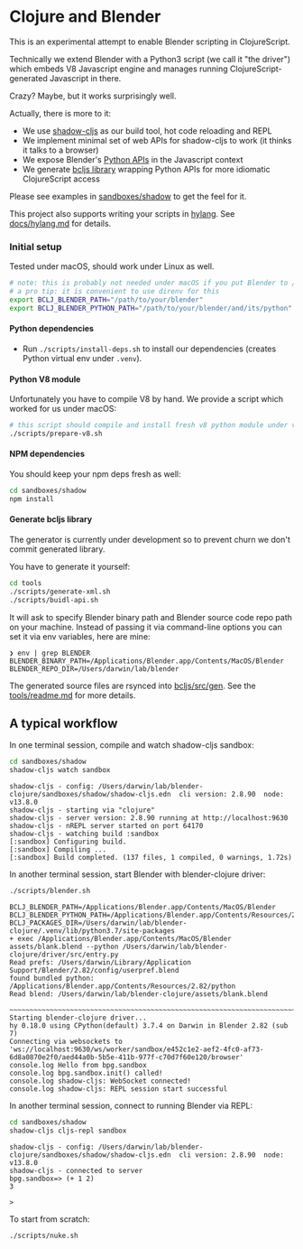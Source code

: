 # Clojure and Blender

This is an experimental attempt to enable Blender scripting in ClojureScript.

Technically we extend Blender with a Python3 script (we call it "the driver") 
which embeds V8 Javascript engine and manages running ClojureScript-generated Javascript in there.

Crazy? Maybe, but it works surprisingly well.

Actually, there is more to it:

* We use [shadow-cljs](https://github.com/thheller/shadow-cljs) as our build tool, hot code reloading and REPL 
* We implement minimal set of web APIs for shadow-cljs to work (it thinks it talks to a browser)
* We expose Blender's [Python APIs](https://docs.blender.org/api/current/index.html) in the Javascript context
* We generate [bcljs library](bcljs) wrapping Python APIs for more idiomatic ClojureScript access

Please see examples in [sandboxes/shadow](sandboxes/shadow) to get the feel for it.

This project also supports writing your scripts in [hylang](https://github.com/hylang/hy). 
See [docs/hylang.md](docs/hylang.md) for details.  

### Initial setup

Tested under macOS, should work under Linux as well.

```bash
# note: this is probably not needed under macOS if you put Blender to /Applications/Blender.app 
# a pro tip: it is convenient to use direnv for this
export BCLJ_BLENDER_PATH="/path/to/your/blender"
export BCLJ_BLENDER_PYTHON_PATH="/path/to/your/blender/and/its/python"
```

#### Python dependencies

* Run `./scripts/install-deps.sh` to install our dependencies (creates Python virtual env under `.venv`).

#### Python V8 module

Unfortunately you have to compile V8 by hand. We provide a script which worked for us under macOS:

```bash
# this script should compile and install fresh v8 python module under venv/lib/.../site-packages
./scripts/prepare-v8.sh
```

#### NPM dependencies

You should keep your npm deps fresh as well:

```bash
cd sandboxes/shadow
npm install
```

#### Generate bcljs library

The generator is currently under development so to prevent churn we don't commit generated library.

You have to generate it yourself:

```bash
cd tools
./scripts/generate-xml.sh
./scripts/buidl-api.sh
```

It will ask to specify Blender binary path and Blender source code repo path on your machine.
Instead of passing it via command-line options you can set it via env variables, here are mine:

```text
❯ env | grep BLENDER
BLENDER_BINARY_PATH=/Applications/Blender.app/Contents/MacOS/Blender
BLENDER_REPO_DIR=/Users/darwin/lab/blender 
```

The generated source files are rsynced into [bcljs/src/gen](bcljs/src/gen).
See the [tools/readme.md](tools/readme.md) for more details.

## A typical workflow

In one terminal session, compile and watch shadow-cljs sandbox: 
```bash
cd sandboxes/shadow
shadow-cljs watch sandbox
```
```text
shadow-cljs - config: /Users/darwin/lab/blender-clojure/sandboxes/shadow/shadow-cljs.edn  cli version: 2.8.90  node: v13.8.0
shadow-cljs - starting via "clojure"
shadow-cljs - server version: 2.8.90 running at http://localhost:9630
shadow-cljs - nREPL server started on port 64170
shadow-cljs - watching build :sandbox
[:sandbox] Configuring build.
[:sandbox] Compiling ...
[:sandbox] Build completed. (137 files, 1 compiled, 0 warnings, 1.72s)
```

In another terminal session, start Blender with blender-clojure driver:
```bash
./scripts/blender.sh
```
```text
BCLJ_BLENDER_PATH=/Applications/Blender.app/Contents/MacOS/Blender
BCLJ_BLENDER_PYTHON_PATH=/Applications/Blender.app/Contents/Resources/2.82/python
BCLJ_PACKAGES_DIR=/Users/darwin/lab/blender-clojure/.venv/lib/python3.7/site-packages
+ exec /Applications/Blender.app/Contents/MacOS/Blender assets/blank.blend --python /Users/darwin/lab/blender-clojure/driver/src/entry.py
Read prefs: /Users/darwin/Library/Application Support/Blender/2.82/config/userpref.blend
found bundled python: /Applications/Blender.app/Contents/Resources/2.82/python
Read blend: /Users/darwin/lab/blender-clojure/assets/blank.blend

~~~~~~~~~~~~~~~~~~~~~~~~~~~~~~~~~~~~~~~~~~~~~~~~~~~~~~~~~~~~~~~~~~~~~~~~~~~~~~~~~~~~~~~~~~~~~~~~~~~~~~~~~~~~~~~~
Starting blender-clojure driver...
hy 0.18.0 using CPython(default) 3.7.4 on Darwin in Blender 2.82 (sub 7)
Connecting via websockets to 'ws://localhost:9630/ws/worker/sandbox/e452c1e2-aef2-4fc0-af73-6d8a0870e2f0/aed44a0b-5b5e-411b-977f-c70d7f60e120/browser'
console.log Hello from bpg.sandbox
console.log bpg.sandbox.init() called!
console.log shadow-cljs: WebSocket connected!
console.log shadow-cljs: REPL session start successful
```

In another terminal session, connect to running Blender via REPL:
```bash
cd sandboxes/shadow
shadow-cljs cljs-repl sandbox
```
```text
shadow-cljs - config: /Users/darwin/lab/blender-clojure/sandboxes/shadow/shadow-cljs.edn  cli version: 2.8.90  node: v13.8.0
shadow-cljs - connected to server
bpg.sandbox=> (+ 1 2)
3

>
```

To start from scratch:
```bash
./scripts/nuke.sh
```
